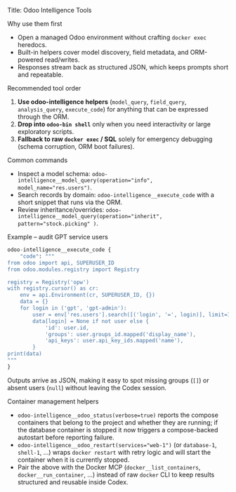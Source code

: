 Title: Odoo Intelligence Tools

Why use them first

- Open a managed Odoo environment without crafting `docker exec` heredocs.
- Built-in helpers cover model discovery, field metadata, and ORM-powered read/writes.
- Responses stream back as structured JSON, which keeps prompts short and repeatable.

Recommended tool order

1. **Use odoo-intelligence helpers** (`model_query`, `field_query`, `analysis_query`, `execute_code`) for anything that
   can be expressed through the ORM.
2. **Drop into `odoo-bin shell`** only when you need interactivity or large exploratory scripts.
3. **Fallback to raw `docker exec` / SQL** solely for emergency debugging (schema corruption, ORM boot failures).

Common commands

- Inspect a model schema: `odoo-intelligence__model_query(operation="info", model_name="res.users")`.
- Search records by domain: `odoo-intelligence__execute_code` with a short snippet that runs via the ORM.
- Review inheritance/overrides: `odoo-intelligence__model_query(operation="inherit", pattern="stock.picking" )`.

Example – audit GPT service users

```python
odoo-intelligence__execute_code {
    "code": """
from odoo import api, SUPERUSER_ID
from odoo.modules.registry import Registry

registry = Registry('opw')
with registry.cursor() as cr:
    env = api.Environment(cr, SUPERUSER_ID, {})
    data = {}
    for login in ('gpt', 'gpt-admin'):
        user = env['res.users'].search([('login', '=', login)], limit=1)
        data[login] = None if not user else {
            'id': user.id,
            'groups': user.groups_id.mapped('display_name'),
            'api_keys': user.api_key_ids.mapped('name'),
        }
print(data)
"""
}
```

Outputs arrive as JSON, making it easy to spot missing groups (`[]`) or absent users (`null`) without leaving the Codex
session.

Container management helpers

- `odoo-intelligence__odoo_status(verbose=true)` reports the compose containers that belong to the project and whether
  they are running; if the database container is stopped it now triggers a compose-backed autostart before reporting
  failure.
- `odoo-intelligence__odoo_restart(services="web-1")` (or `database-1`, `shell-1`, …) wraps `docker restart` with retry
  logic and will start the container when it is currently stopped.
- Pair the above with the Docker MCP (`docker__list_containers`, `docker__run_container`, …) instead of raw `docker` CLI
  to keep results structured and reusable inside Codex.
